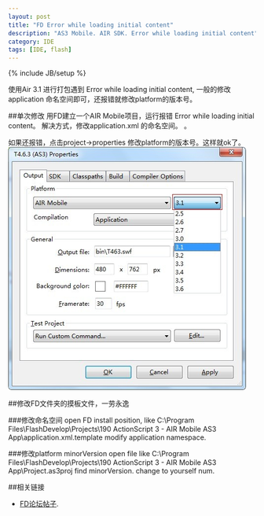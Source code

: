 ```yaml
---
layout: post
title: "FD Error while loading initial content"
description: "AS3 Mobile. AIR SDK. Error while loading initial content"
category: IDE
tags: [IDE, flash]
---
```

{% include JB/setup %}


使用Air 3.1 进行打包遇到 Error while loading initial content, 一般的修改application 命名空间即可，还报错就修改platform的版本号。


##单次修改
用FD建立一个AIR Mobile项目，运行报错 Error while loading initial content。
解决方式，修改application.xml 的命名空间。
<application xmlns=”http://ns.adobe.com/air/application/3.1″>。


如果还报错，点击project->properties 修改platform的版本号。这样就ok了。
![Alt "修改platform"](/images/changePlatform.jpg "修改platform")


##修改FD文件夹的摸板文件，一劳永逸

###修改命名空间
open FD install position, like C:\Program Files\FlashDevelop\Projects\190 ActionScript 3 - AIR Mobile AS3 App\application.xml.template
modify application namespace.

###修改platform minorVersion
open file like  C:\Program Files\FlashDevelop\Projects\190 ActionScript 3 - AIR Mobile AS3 App\Project.as3proj
find minorVersion. change to yourself num.



##相关链接

- [FD论坛帖子].
 
  [FD论坛帖子]: http://www.flashdevelop.org/community/viewtopic.php?p=47059 
  